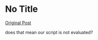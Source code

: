 # No Title

[Original Post](https://discourse.onlinedegree.iitm.ac.in/t/171141/116)

<p>does that mean our script is not evaluated?</p>